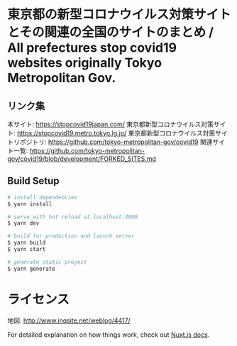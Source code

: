 # 東京都の新型コロナウイルス対策サイトとその関連の全国のサイトのまとめ / All prefectures stop covid19 websites originally Tokyo Metropolitan Gov.

## リンク集
本サイト: https://stopcovid19japan.com/
東京都新型コロナウイルス対策サイト: https://stopcovid19.metro.tokyo.lg.jp/
東京都新型コロナウイルス対策サイトリポジトリ: https://github.com/tokyo-metropolitan-gov/covid19
関連サイト一覧: https://github.com/tokyo-metropolitan-gov/covid19/blob/development/FORKED_SITES.md

## Build Setup

```bash
# install dependencies
$ yarn install

# serve with hot reload at localhost:3000
$ yarn dev

# build for production and launch server
$ yarn build
$ yarn start

# generate static project
$ yarn generate
```

# ライセンス
地図: http://www.inqsite.net/weblog/4417/

For detailed explanation on how things work, check out [Nuxt.js docs](https://nuxtjs.org).
